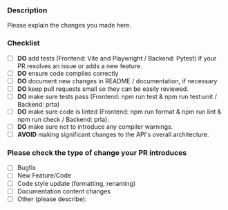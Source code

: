 ### Description

Please explain the changes you made here.

### Checklist

- [ ] **DO** add tests (Frontend: Vite and Playwright / Backend: Pytest) if your PR resolves an issue or adds a new feature.
- [ ] **DO** ensure code compiles correctly
- [ ] **DO** document new changes in README / documentation, if necessary
- [ ] **DO** keep pull requests small so they can be easily reviewed.
- [ ] **DO** make sure tests pass (Frontend: npm run test & npm run test:unit / Backend: prta)
- [ ] **DO** make sure code is linted (Frontend: npm run format & npm run lint & npm run check / Backend: prla).
- [ ] **DO** make sure not to introduce any compiler warnings.
- [ ] **AVOID** making significant changes to the API's overall architecture.

### Please check the type of change your PR introduces

- [ ] Bugfix
- [ ] New Feature/Code
- [ ] Code style update (formatting, renaming)
- [ ] Documentation content changes
- [ ] Other (please describe):
